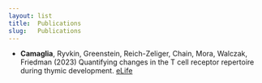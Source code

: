 ```yaml
---
layout: list
title:  Publications 
slug:   Publications
---
```


* **Camaglia**, Ryvkin, Greenstein, Reich-Zeliger, Chain, Mora, Walczak, Friedman (2023) Quantifying changes in the T cell receptor repertoire during thymic development. [eLife](https://doi.org/10.7554/eLife.81622) 
